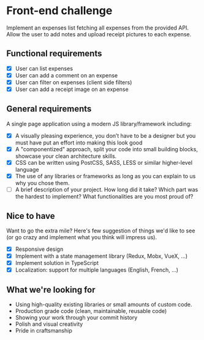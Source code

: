 # Front-end challenge
Implement an expenses list fetching all expenses from the provided API. Allow the user to add notes and upload receipt pictures to each expense.

## Functional requirements
- [x] User can list expenses
- [x] User can add a comment on an expense
- [x] User can filter on expenses (client side filters)
- [x] User can add a receipt image on an expense

## General requirements
A single page application using a modern JS library/framework including:
- [x] A visually pleasing experience, you don’t have to be a designer but you must have put an effort into making this look good
- [x] A "componentized" approach, split your code into small building blocks, showcase your clean architecture skills.
- [x] CSS can be written using PostCSS, SASS, LESS or similar higher-level language
- [x] The use of any libraries or frameworks as long as you can explain to us why you chose them.
- [ ] A brief description of your project. How long did it take? Which part was the hardest to implement? What functionalities are you most proud of?

## Nice to have
Want to go the extra mile? Here's few suggestion of things we'd like to see (or go crazy and implement what you think will impress us).
- [x] Responsive design
- [x] Implement with a state management library (Redux, Mobx, VueX, ...)
- [x] Implement solution in TypeScript
- [x] Localization: support for multiple languages (English, French, ...)

## What we're looking for
- Using high-quality existing libraries or small amounts of custom code. 
- Production grade code (clean, maintainable, reusable code)
- Showing your work through your commit history
- Polish and visual creativity
- Pride in craftsmanship
